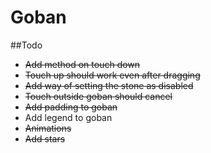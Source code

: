 # Goban

##Todo

- ~~Add method on touch down~~
- ~~Touch up should work even after dragging~~
- ~~Add way of setting the stone as disabled~~
- ~~Touch outside goban should cancel~~
- ~~Add padding to goban~~
- Add legend to goban
- ~~Animations~~
- ~~Add stars~~
